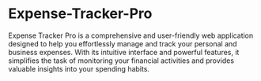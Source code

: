# Expense-Tracker-Pro
Expense Tracker Pro is a comprehensive and user-friendly web application designed to help you effortlessly manage and track your personal and business expenses. With its intuitive interface and powerful features, it simplifies the task of monitoring your financial activities and provides valuable insights into your spending habits.
